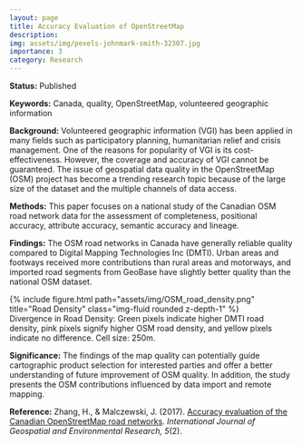 ```yaml
---
layout: page
title: Accuracy Evaluation of OpenStreetMap
description: 
img: assets/img/pexels-johnmark-smith-32307.jpg
importance: 3
category: Research
---
```


<b>Status:</b> Published

<b>Keywords:</b> Canada, quality, OpenStreetMap, volunteered geographic information

<b>Background:</b> Volunteered geographic information (VGI) has been applied in many fields such as participatory planning, humanitarian relief and crisis management. One of the reasons for popularity of VGI is its cost-effectiveness. However, the coverage and accuracy of VGI cannot be guaranteed. The issue of geospatial data quality in the OpenStreetMap (OSM) project has become a trending research topic because of the large size of the dataset and the multiple channels of data access. 

<b>Methods:</b> This paper focuses on a national study of the Canadian OSM road network data for the assessment of completeness, positional accuracy, attribute accuracy, semantic accuracy and lineage. 

<b>Findings:</b> The OSM road networks in Canada have generally reliable quality compared to Digital Mapping Technologies Inc (DMTI). Urban areas and footways received more contributions than rural areas and motorways, and imported road segments from GeoBase have slightly better quality than the national OSM dataset. 

<div class="row">
    <div class="col-sm mt-3 mt-md-0">
        {% include figure.html path="assets/img/OSM_road_density.png" title="Road Density" class="img-fluid rounded z-depth-1" %}
    </div>
</div>
<div class="caption">
    Divergence in Road Density: Green pixels indicate higher DMTI road density, pink pixels signify higher OSM road density, and yellow pixels indicate no difference. Cell size: 250m.
</div>

<b>Significance:</b> The findings of the map quality can potentially guide cartographic product selection for interested parties and offer a better understanding of future improvement of OSM quality. In addition, the study presents the OSM contributions influenced by data import and remote mapping.

<b>Reference:</b> Zhang, H., & Malczewski, J. (2017). <a href='https://dc.uwm.edu/ijger/vol5/iss2/1/'>Accuracy evaluation of the Canadian OpenStreetMap road networks</a>. <i>International Journal of Geospatial and Environmental Research, 5</i>(2).